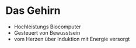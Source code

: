 # Das Gehirn
- Hochleistungs Biocomputer
- Gesteuert von Bewusstsein
- vom Herzen über Induktion mit Energie versorgt